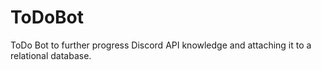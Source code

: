 # ToDoBot
ToDo Bot to further progress Discord API knowledge and attaching it to a relational database.
